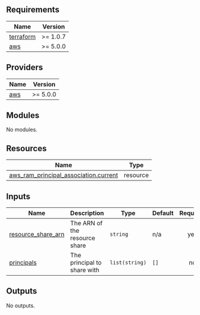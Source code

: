 <!-- BEGIN_TF_DOCS -->
## Requirements

| Name | Version |
|------|---------|
| <a name="requirement_terraform"></a> [terraform](#requirement\_terraform) | >= 1.0.7 |
| <a name="requirement_aws"></a> [aws](#requirement\_aws) | >= 5.0.0 |

## Providers

| Name | Version |
|------|---------|
| <a name="provider_aws"></a> [aws](#provider\_aws) | >= 5.0.0 |

## Modules

No modules.

## Resources

| Name | Type |
|------|------|
| [aws_ram_principal_association.current](https://registry.terraform.io/providers/hashicorp/aws/latest/docs/resources/ram_principal_association) | resource |

## Inputs

| Name | Description | Type | Default | Required |
|------|-------------|------|---------|:--------:|
| <a name="input_resource_share_arn"></a> [resource\_share\_arn](#input\_resource\_share\_arn) | The ARN of the resource share | `string` | n/a | yes |
| <a name="input_principals"></a> [principals](#input\_principals) | The principal to share with | `list(string)` | `[]` | no |

## Outputs

No outputs.
<!-- END_TF_DOCS -->